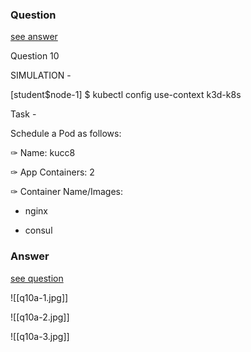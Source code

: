 ### Question

[see answer](#answer)

Question 10

SIMULATION -

[student$node-1] $ kubectl config use-context k3d-k8s

Task -

Schedule a Pod as follows:

✑ Name: kucc8

✑ App Containers: 2

✑ Container Name/Images:

- nginx

- consul
























### Answer

[see question](#question)

![[q10a-1.jpg]]

![[q10a-2.jpg]]

![[q10a-3.jpg]]

